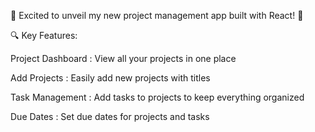 🚀 Excited to unveil my new project management app built with React! 🚀

🔍 Key Features:

Project Dashboard : View all your projects in one place

Add Projects : Easily add new projects with titles

Task Management : Add tasks to projects to keep everything organized

Due Dates : Set due dates for projects and tasks
